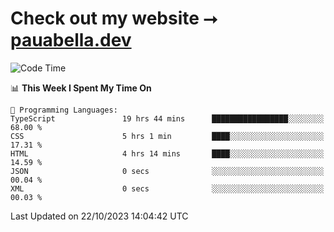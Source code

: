# Check out my website ⭢ [pauabella.dev](https://pauabella.dev)

<!--START_SECTION:waka-->
![Code Time](http://img.shields.io/badge/Code%20Time-2%2C587%20hrs%2040%20mins-blue)

📊 **This Week I Spent My Time On** 

```text
💬 Programming Languages: 
TypeScript               19 hrs 44 mins      █████████████████░░░░░░░░   68.00 % 
CSS                      5 hrs 1 min         ████░░░░░░░░░░░░░░░░░░░░░   17.31 % 
HTML                     4 hrs 14 mins       ████░░░░░░░░░░░░░░░░░░░░░   14.59 % 
JSON                     0 secs              ░░░░░░░░░░░░░░░░░░░░░░░░░   00.04 % 
XML                      0 secs              ░░░░░░░░░░░░░░░░░░░░░░░░░   00.03 % 
```


 Last Updated on 22/10/2023 14:04:42 UTC
<!--END_SECTION:waka-->
